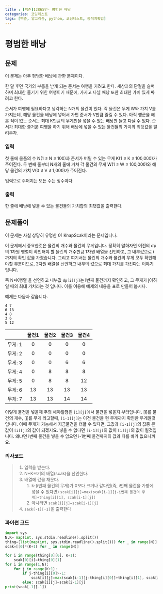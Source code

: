 ```yaml
---
title : [백준]12865번- 평범한 배낭
categories: 코딩테스트
tags: [백준, 알고리즘, python, 코딩테스트, 동적계획법]
---
```


# 평범한 배낭

## 문제

이 문제는 아주 평범한 배낭에 관한 문제이다.

한 달 후면 국가의 부름을 받게 되는 준서는 여행을 가려고 한다. 세상과의 단절을 슬퍼하며 최대한 즐기기 위한 여행이기 때문에, 가지고 다닐 배낭 또한 최대한 가치 있게 싸려고 한다.

준서가 여행에 필요하다고 생각하는 N개의 물건이 있다. 각 물건은 무게 W와 가치 V를 가지는데, 해당 물건을 배낭에 넣어서 가면 준서가 V만큼 즐길 수 있다. 아직 행군을 해본 적이 없는 준서는 최대 K만큼의 무게만을 넣을 수 있는 배낭만 들고 다닐 수 있다. 준서가 최대한 즐거운 여행을 하기 위해 배낭에 넣을 수 있는 물건들의 가치의 최댓값을 알려주자.

### 입력

첫 줄에 물품의 수 N(1 ≤ N ≤ 100)과 준서가 버틸 수 있는 무게 K(1 ≤ K ≤ 100,000)가 주어진다. 두 번째 줄부터 N개의 줄에 거쳐 각 물건의 무게 W(1 ≤ W ≤ 100,000)와 해당 물건의 가치 V(0 ≤ V ≤ 1,000)가 주어진다.

입력으로 주어지는 모든 수는 정수이다.

### 출력

한 줄에 배낭에 넣을 수 있는 물건들의 가치합의 최댓값을 출력한다.



## 문제풀이

이 문제는 사실 상당히 유명한 01 KnapScak이라는 문제입니다.

이 문제에서 중요한것은 물건의 개수와 물건의 무게입니다. 정확히 말하자면 이전의 dp의 1차원 행렬이 확인해야 할 물건의 개수만큼 1차원 배열을 선언하고, 그 내부값으로 i 까지의 확인 값을 가졌습니다. 그리고 여기서는 물건의 개수와 물건의 무게 모두 확인해야할 부분이므로, 2차원 배열을 선언하고 내부의 값으로 최대 가치를 가진다는 이야기 입니다.

즉 N*K행렬 을 선언하고 내부값 `dp[i][j]`는 i번째 물건까지 확인하고, 그 무게가 j이하일 때의 최대 가치라는 것 입니다. 이를 이용해 예제의 내용을 표로 만들어 봅시다.

예제는 다음과 같습니다.

```
4 7
6 13
4 8
3 6
5 12
```

|         | 물건1 | 물건2 | 물건3 | 물건4 |
| :-----: | :---: | :---: | :---: | :---: |
| 무게: 1 |   0   |   0   |   0   |   0   |
| 무게: 2 |   0   |   0   |   0   |   0   |
| 무게: 3 |   0   |   0   |   6   |   6   |
| 무게: 4 |   0   |   8   |   8   |   8   |
| 무게: 5 |   0   |   8   |   8   |  12   |
| 무게: 6 |  13   |  13   |  13   |  13   |
| 무게: 7 |  13   |  13   |  14   |  14   |

이렇게 물건을 넣을때 주의 해야할점은 `[i][j]`에서 물건을 넣을지 부터입니다. [i]를 물건의 개수, [j]를 무게 라고할때, `[i-1][j]`는 이전 물건을 현 무게까지 확인한 무게일것입니다. 이때 무게가 가능해서 지금물건을 더할 수 있다면, 그값과 `[i-1][j]`의 값중 큰값이 `[i][j]`의 값이 되겠지요.  넣을 수 없다면 `[i-1][j]`의 값이 `[i][j]`의 값이 될것입니다. 왜냐면 i번째 물건을 넣을 수 없으면 i-1번째 물건까지의 값과 다를 바가 없으니까요.

### 의사코드

> 1. 입력을 받는다.
> 2. N*K크기의 배열(scak)을 선언한다.
> 3. 배열에 값을 채운다.
>    1. k-(i번째 물건의 무게)가 0보다 크거나 같다면(즉, i번째 물건을 가방에 넣을 수 있다면) `scak[i][j]=max(scak[i-1][j-i번째 물건의 무게]+thing[i][1], scak[i-1][j])`
>    2. 아니라면 `scak[i][j]=scak[i-1][j]`
> 4. `sack[-1][-1]`을 출력한다



### 파이썬 코드

```python
import sys
N,K= map(int, sys.stdin.readline().split())
thing=[list(map(int, sys.stdin.readline().split())) for _ in range(N)]
scak=[[0]*(K+1) for _ in range(N)]

for i in range(thing[0][0], K+1):
    scak[0][i]=thing[0][1]
for i in range(1,N):
    for j in range(K+1):
        if j-thing[i][0]>-1:
            scak[i][j]=max(scak[i-1][j-thing[i][0]]+thing[i][1], scak[i-1][j])
        else: scak[i][j]=scak[i-1][j]
print(scak[-1][-1])
```

